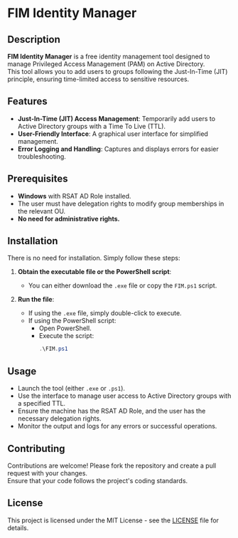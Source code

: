 # FIM Identity Manager

## Description

**FIM Identity Manager** is a free identity management tool designed to manage Privileged Access Management (PAM) on Active Directory.  
This tool allows you to add users to groups following the Just-In-Time (JIT) principle, ensuring time-limited access to sensitive resources.

## Features

- **Just-In-Time (JIT) Access Management**: Temporarily add users to Active Directory groups with a Time To Live (TTL).
- **User-Friendly Interface**: A graphical user interface for simplified management.
- **Error Logging and Handling**: Captures and displays errors for easier troubleshooting.

## Prerequisites

- **Windows** with RSAT AD Role installed.
- The user must have delegation rights to modify group memberships in the relevant OU.
- **No need for administrative rights.**

## Installation

There is no need for installation. Simply follow these steps:

1. **Obtain the executable file or the PowerShell script**:
   - You can either download the `.exe` file or copy the `FIM.ps1` script.

2. **Run the file**:
   - If using the `.exe` file, simply double-click to execute.
   - If using the PowerShell script:
     - Open PowerShell.
     - Execute the script:
       ```powershell
       .\FIM.ps1
       ```

## Usage

- Launch the tool (either `.exe` or `.ps1`).
- Use the interface to manage user access to Active Directory groups with a specified TTL.
- Ensure the machine has the RSAT AD Role, and the user has the necessary delegation rights.
- Monitor the output and logs for any errors or successful operations.

## Contributing

Contributions are welcome! Please fork the repository and create a pull request with your changes.  
Ensure that your code follows the project's coding standards.

## License

This project is licensed under the MIT License - see the [LICENSE](LICENSE) file for details.
